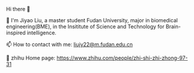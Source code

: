 Hi there 👋

🔭 I'm Jiyao Liu, a master student Fudan University, major in biomedical engineering(BME), in the Insititute of Science and Technology for Brain-inspired intelligence.

📫 How to contact with me: liujy22@m.fudan.edu.cn

🤔 zhihu Home page: https://www.zhihu.com/people/zhi-shi-zhi-zhong-97-31
